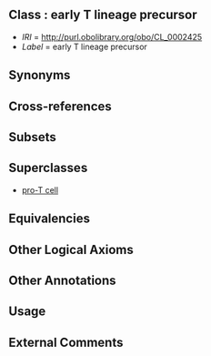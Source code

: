 
## Class : early T lineage precursor

 * *IRI* = http://purl.obolibrary.org/obo/CL_0002425
 * *Label* = early T lineage precursor

## Synonyms


## Cross-references


## Subsets


## Superclasses

 * [pro-T cell](../../CL/27/CL_0000827.md)

## Equivalencies


## Other Logical Axioms


## Other Annotations


## Usage


## External Comments


